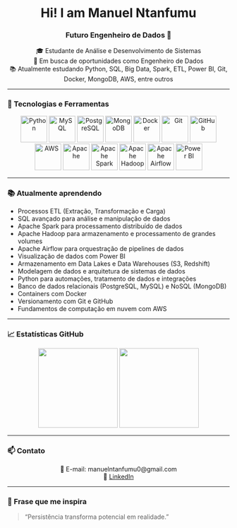<h1 align="center">Hi! I am Manuel Ntanfumu</h1>
<h3 align="center">Futuro Engenheiro de Dados 🚀</h3>

<p align="center">
  🎓 Estudante de Análise e Desenvolvimento de Sistemas <br>
  💼 Em busca de oportunidades como Engenheiro de Dados <br>
  📚 Atualmente estudando Python, SQL, Big Data, Spark, ETL, Power BI, Git, Docker, MongoDB, AWS, entre outros
</p>

---

### 🚀 Tecnologias e Ferramentas

<p align="center">
  <img src="https://cdn.jsdelivr.net/gh/devicons/devicon/icons/python/python-original-wordmark.svg" height="60" alt="Python" />
  <img src="https://cdn.jsdelivr.net/gh/devicons/devicon/icons/mysql/mysql-original-wordmark.svg" height="60" alt="MySQL" />
  <img src="https://cdn.jsdelivr.net/gh/devicons/devicon/icons/postgresql/postgresql-original-wordmark.svg" height="60" alt="PostgreSQL" />
  <img src="https://cdn.jsdelivr.net/gh/devicons/devicon/icons/mongodb/mongodb-original-wordmark.svg" height="60" alt="MongoDB" />
  <img src="https://cdn.jsdelivr.net/gh/devicons/devicon/icons/docker/docker-original-wordmark.svg" height="60" alt="Docker" />
  <img src="https://cdn.jsdelivr.net/gh/devicons/devicon/icons/git/git-original-wordmark.svg" height="60" alt="Git" />
  <img src="https://cdn.jsdelivr.net/gh/devicons/devicon/icons/github/github-original-wordmark.svg" height="60" alt="GitHub" />
  <img src="https://cdn.jsdelivr.net/gh/devicons/devicon/icons/amazonwebservices/amazonwebservices-original-wordmark.svg" height="60" alt="AWS" />
  <img src="https://cdn.jsdelivr.net/gh/devicons/devicon/icons/apache/apache-original-wordmark.svg" height="60" alt="Apache" />
  <img src="https://upload.wikimedia.org/wikipedia/commons/f/f3/Apache_Spark_logo.svg" height="60" alt="Apache Spark" />
  <img src="https://upload.wikimedia.org/wikipedia/commons/0/0e/Hadoop_logo.svg" height="60" alt="Apache Hadoop" />
  <img src="https://upload.wikimedia.org/wikipedia/commons/d/de/AirflowLogo.png" height="60" alt="Apache Airflow" />
  <img src="https://upload.wikimedia.org/wikipedia/commons/c/cf/Power_BI_logo.svg" height="60" alt="Power BI" />
</p>

---

### 📚 Atualmente aprendendo

- Processos ETL (Extração, Transformação e Carga)  
- SQL avançado para análise e manipulação de dados  
- Apache Spark para processamento distribuído de dados  
- Apache Hadoop para armazenamento e processamento de grandes volumes  
- Apache Airflow para orquestração de pipelines de dados  
- Visualização de dados com Power BI  
- Armazenamento em Data Lakes e Data Warehouses (S3, Redshift)  
- Modelagem de dados e arquitetura de sistemas de dados  
- Python para automações, tratamento de dados e integrações  
- Banco de dados relacionais (PostgreSQL, MySQL) e NoSQL (MongoDB)  
- Containers com Docker  
- Versionamento com Git e GitHub  
- Fundamentos de computação em nuvem com AWS  

---

### 📈 Estatísticas GitHub

<div align="center">
  <img height="180em" src="https://github-readme-stats.vercel.app/api?username=manntanfumu0&show_icons=true&theme=radical"/>
  <img height="180em" src="https://github-readme-stats.vercel.app/api/top-langs/?username=manntanfumu0&layout=compact&theme=radical"/>
</div>

---

### 📫 Contato

<p align="center">
  📧 E-mail: manuelntanfumu0@gmail.com <br>
  💼 <a href="https://www.linkedin.com/in/manuel-filipe-ntanfumu-384612292?utm_source=share&utm_campaign=share_via&utm_content=profile&utm_medium=ios_app" target="_blank">LinkedIn</a>
</p>

---

### 💬 Frase que me inspira

> “Persistência transforma potencial em realidade.”
